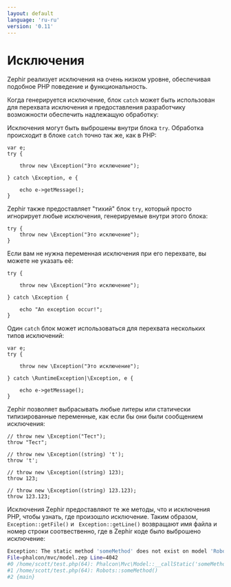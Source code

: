 ```yaml
---
layout: default
language: 'ru-ru'
version: '0.11'
---
```


# Исключения
Zephir реализует исключения на очень низком уровне, обеспечивая подобное PHP поведение и функциональность.

Когда генерируется исключение, блок `catch` может быть использован для перехвата исключения и предоставления разработчику возможности обеспечить надлежащую обработку:

Исключения могут быть выброшены внутри блока `try`. Обработка происходит в блоке `catch` точно так же, как в PHP:

```zephir
var e;
try {

    throw new \Exception("Это исключение");

} catch \Exception, e {

    echo e->getMessage();
}
```

Zephir также предоставляет "тихий" блок `try`, который просто игнорирует любые исключения, генерируемые внутри этого блока:

```zephir
try {
    throw new \Exception("Это исключение");
}
```

Если вам не нужна переменная исключения при его перехвате, вы можете не указать её:

```zephir
try {

    throw new \Exception("Это исключение");

} catch \Exception {

    echo "An exception occur!";
}
```

Один `catch` блок может использоваться для перехвата нескольких типов исключений:

```zephir
var e;
try {

    throw new \Exception("Это исключение");

} catch \RuntimeException|\Exception, e {

    echo e->getMessage();
}
```

Zephir позволяет выбрасывать любые литеры или статически типизированные переменные, как если бы они были сообщением исключения:

```zephir
// throw new \Exception("Тест");
throw "Тест";

// throw new \Exception((string) 't');
throw 't';

// throw new \Exception((string) 123);
throw 123;

// throw new \Exception((string) 123.123);
throw 123.123;
```

Исключения Zephir предоставляют те же методы, что и исключения PHP, чтобы узнать, где произошло исключение. Таким образом, `Exception::getFile()` и ` Exception::getLine()` возвращают имя файла и номер строки соотвественно, где в Zephir коде было выброшено исключение:

```bash
Exception: The static method 'someMethod' does not exist on model 'Robots'
File=phalcon/mvc/model.zep Line=4042
#0 /home/scott/test.php(64): Phalcon\Mvc\Model::__callStatic('someMethod', Array)
#1 /home/scott/test.php(64): Robots::someMethod()
#2 {main}
```
